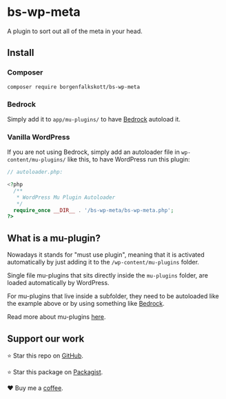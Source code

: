 # bs-wp-meta

A plugin to sort out all of the meta in your head.

## Install

### Composer

```
composer require borgenfalkskott/bs-wp-meta
```

### Bedrock

Simply add it to `app/mu-plugins/` to have [Bedrock](https://roots.io/bedrock/) autoload it.

### Vanilla WordPress

If you are not using Bedrock, simply add an autoloader file in `wp-content/mu-plugins/` like this, to have WordPress run this plugin:

```php
// autoloader.php:

<?php
  /**
   * WordPress Mu Plugin Autoloader
   */
  require_once __DIR__ . '/bs-wp-meta/bs-wp-meta.php';
?>
```

## What is a mu-plugin?

Nowadays it stands for "must use plugin", meaning that it is activated automatically by just adding it to the `/wp-content/mu-plugins` folder.

Single file mu-plugins that sits directly inside the `mu-plugins` folder, are loaded automatically by WordPress.

For mu-plugins that live inside a subfolder, they need to be autoloaded like the example above or by using something like [Bedrock](https://roots.io/bedrock/).

Read more about mu-plugins [here](https://wordpress.org/support/article/must-use-plugins/).

## Support our work

⭐️ Star this repo on [GitHub](https://github.com/borgenfalkskott/bs-wp-meta).

⭐️ Star this package on [Packagist](https://packagist.org/packages/borgenfalkskott/bs-wp-meta).

❤️ Buy me a [coffee](https://github.com/sponsors/borgenfalkskott).
